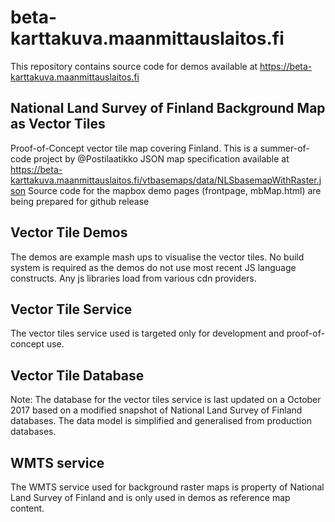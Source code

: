# beta-karttakuva.maanmittauslaitos.fi

This repository contains source code for demos available at https://beta-karttakuva.maanmittauslaitos.fi

## National Land Survey of Finland Background Map as Vector Tiles
Proof-of-Concept vector tile map covering Finland. This is a summer-of-code project by @Postilaatikko
JSON map specification available at https://beta-karttakuva.maanmittauslaitos.fi/vtbasemaps/data/NLSbasemapWithRaster.json
Source code for the mapbox demo pages (frontpage, mbMap.html) are being prepared for github release

## Vector Tile Demos ##
The demos are example mash ups to visualise the vector tiles. 
No build system is required as the demos do not use most recent JS language constructs.
Any js libraries load from various cdn providers.

## Vector Tile Service ##
The vector tiles service used is targeted only for development and proof-of-concept use.

## Vector Tile Database ##

Note: The database for the vector tiles service is last updated on a October 2017 based on a modified snapshot of National Land Survey of Finland databases. The data model is simplified and generalised from production databases.

## WMTS service ##
The WMTS service used for background raster maps is property of National Land Survey of Finland
and is only used in demos as reference map content.



